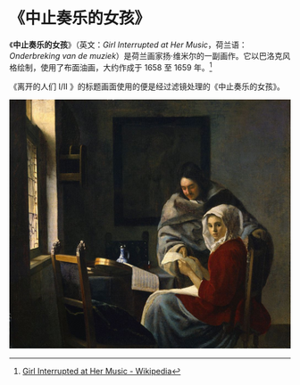 # 《中止奏乐的女孩》

《**中止奏乐的女孩**》（英文：*Girl Interrupted at Her Music*，荷兰语：*Onderbreking van de muziek*）是荷兰画家扬·维米尔的一副画作。它以巴洛克风格绘制，使用了布面油画，大约作成于 1658 至 1659 年。[^1]

《离开的人们 Ⅰ/Ⅱ 》的标题画面使用的便是经过滤镜处理的《中止奏乐的女孩》。

![girl_interrupted_at_her_music](./images/Vermeer_Girl_Interrupted_at_Her_Music.jpg)

[^1]: [Girl Interrupted at Her Music - Wikipedia](https://en.wikipedia.org/wiki/Girl_Interrupted_at_Her_Music)
